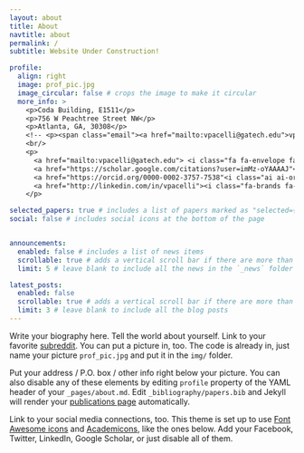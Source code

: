 ```yaml
---
layout: about
title: About
navtitle: about
permalink: /
subtitle: Website Under Construction!

profile:
  align: right
  image: prof_pic.jpg
  image_circular: false # crops the image to make it circular
  more_info: >
    <p>Coda Building, E1511</p>
    <p>756 W Peachtree Street NW</p>
    <p>Atlanta, GA, 30308</p>
    <!-- <p><span class="email"><a href="mailto:vpacelli@gatech.edu">vpacelli@gatech.edu</a></span></p> -->
    <br/>
    <p>
      <a href="mailto:vpacelli@gatech.edu"> <i class="fa fa-envelope fa-2x"></i></a>
      <a href="https://scholar.google.com/citations?user=imMz-oYAAAAJ"<i class="ai ai-google-scholar ai-2x"></i></a>
      <a href="https://orcid.org/0000-0002-3757-7538"<i class="ai ai-orcid ai-2x"></i></a>
      <a href="http://linkedin.com/in/vpacelli"><i class="fa-brands fa-linkedin-in fa-2x"></i></a>
    </p>

selected_papers: true # includes a list of papers marked as "selected={true}"
social: false # includes social icons at the bottom of the page


announcements:
  enabled: false # includes a list of news items
  scrollable: true # adds a vertical scroll bar if there are more than 3 news items
  limit: 5 # leave blank to include all the news in the `_news` folder

latest_posts:
  enabled: false
  scrollable: true # adds a vertical scroll bar if there are more than 3 new posts items
  limit: 3 # leave blank to include all the blog posts
---
```


Write your biography here. Tell the world about yourself. Link to your favorite [subreddit](http://reddit.com). You can put a picture in, too. The code is already in, just name your picture `prof_pic.jpg` and put it in the `img/` folder.

Put your address / P.O. box / other info right below your picture. You can also disable any of these elements by editing `profile` property of the YAML header of your `_pages/about.md`. Edit `_bibliography/papers.bib` and Jekyll will render your [publications page](/al-folio/publications/) automatically.

Link to your social media connections, too. This theme is set up to use [Font Awesome icons](https://fontawesome.com/) and [Academicons](https://jpswalsh.github.io/academicons/), like the ones below. Add your Facebook, Twitter, LinkedIn, Google Scholar, or just disable all of them.
